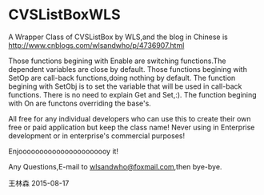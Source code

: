 # CVSListBoxWLS
A Wrapper Class of CVSListBox by WLS,and the blog in Chinese is http://www.cnblogs.com/wlsandwho/p/4736907.html

Those functions begining with Enable are switching functions.The dependent variables are close by default.
Those functions begining with SetOp are call-back functions,doing nothing by default.
The function begining with SetObj is to set the variable that will be used in call-back functions.
There is no need to explain Get and Set,:).
The function begining with On are functons overriding the base's.

All free for any individual developers who can use this to create their own free or paid application but keep the class name!
Never using in Enterprise development or in enterprise's commercial purposes!

Enjoooooooooooooooooooooy it!

Any Questions,E-mail to wlsandwho@foxmail.com,then bye-bye.


王林森
2015-08-17
